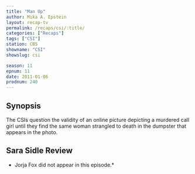 ```yaml
---
title: "Man Up"
author: Mika A. Epstein
layout: recap-tv
permalink: /recaps/csi/:title/
categories: ["Recaps"]
tags: ["CSI"]
station: CBS
showname: "CSI"
showslug: csi

season: 11  
epnum: 11  
date: 2011-01-06
prodnum: 240  
---
```


## Synopsis

The CSIs question the validity of an online picture depicting a murdered call girl until they find the same woman strangled to death in the dumpster that appears in the photo.

## Sara Sidle Review

* Jorja Fox did not appear in this episode.*

